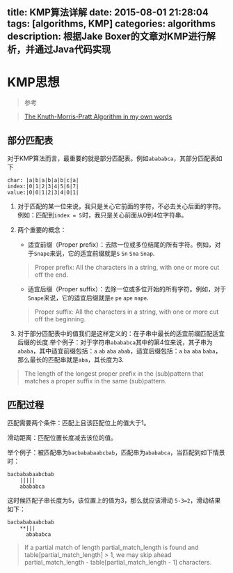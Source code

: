 title: KMP算法详解
date: 2015-08-01 21:28:04
tags: [algorithms, KMP]
categories: algorithms
description: 根据Jake Boxer的文章对KMP进行解析，并通过Java代码实现
---

# KMP思想

> 参考

> [The Knuth-Morris-Pratt Algorithm in my own words](http://jakeboxer.com/blog/2009/12/13/the-knuth-morris-pratt-algorithm-in-my-own-words/)

## 部分匹配表

对于KMP算法而言，最重要的就是部分匹配表。例如`abababca`，其部分匹配表如下

```
char: |a|b|a|b|a|b|c|a|
index:|0|1|2|3|4|5|6|7|
value:|0|0|1|2|3|4|0|1|
```

1. 对于匹配的某一位来说，我只是关心它前面的字符，不必去关心后面的字符。例如：匹配到`index = 5`时，我只是关心前面从0到4位字符串。

2. 两个重要的概念：

    + 适宜前缀（Proper prefix）：去除一位或多位结尾的所有字符。例如，对于`Snape`来说，它的适宜前缀就是`S` `Sn` `Sna` `Snap`.
    > Proper prefix: All the characters in a string, with one or more cut off the end. 
    + 适宜后缀（Proper suffix）：去除一位或多位开始的所有字符。例如，对于`Snape`来说，它的适宜后缀就是`e` `pe` `ape` `nape`.
    > Proper suffix: All the characters in a string, with one or more cut off the beginning.
    
3. 对于部分匹配表中的值我们是这样定义的：在子串中最长的适宜前缀匹配适宜后缀的长度.举个例子：对于字符串`abababca`其中的第4位来说，其子串为`ababa`，其中适宜前缀包括：`a` `ab` `aba` `abab`，适宜后缀包括：`a` `ba` `aba` `baba`，那么最长的匹配串就是`aba`，其长度为3.
> The length of the longest proper prefix in the (sub)pattern that matches a proper suffix in the same (sub)pattern.

## 匹配过程

匹配需要两个条件：匹配上且该匹配位上的值大于1。

滑动距离：匹配位置长度减去该位的值。

举个例子：被匹配串为`bacbababaabcbab`，匹配串为`abababca`，当匹配到如下情景时：

```
bacbababaabcbab
    |||||
    abababca

```

这时候匹配子串长度为5，该位置上的值为3，那么就应该滑动 `5-3=2`，滑动结果如下：

```
bacbababaabcbab
    **|||
      abababca
```

> If a partial match of length partial_match_length is found and table[partial_match_length] > 1, we may skip ahead partial_match_length - table[partial_match_length - 1] characters.


    